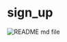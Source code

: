 
# sign_up
![README md file](https://user-images.githubusercontent.com/94362331/152474739-189da34c-4394-4eb4-aad9-ac88754cc030.png)

